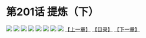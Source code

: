 # 第201话 提炼（下）
![](https://mhpic.xiaomingtaiji.net/comic/D/斗破苍穹拆分版/201话/1.jpg-zymk.middle.webp)
![](https://mhpic.xiaomingtaiji.net/comic/D/斗破苍穹拆分版/201话/2.jpg-zymk.middle.webp)
![](https://mhpic.xiaomingtaiji.net/comic/D/斗破苍穹拆分版/201话/3.jpg-zymk.middle.webp)
![](https://mhpic.xiaomingtaiji.net/comic/D/斗破苍穹拆分版/201话/4.jpg-zymk.middle.webp)
![](https://mhpic.xiaomingtaiji.net/comic/D/斗破苍穹拆分版/201话/5.jpg-zymk.middle.webp)
![](https://mhpic.xiaomingtaiji.net/comic/D/斗破苍穹拆分版/201话/6.jpg-zymk.middle.webp)
![](https://mhpic.xiaomingtaiji.net/comic/D/斗破苍穹拆分版/201话/7.jpg-zymk.middle.webp)
![](https://mhpic.xiaomingtaiji.net/comic/D/斗破苍穹拆分版/201话/8.jpg-zymk.middle.webp)
[【上一章】](./200.md)
[【目录】](./READMD.md)
[【下一章】](./202.md)
